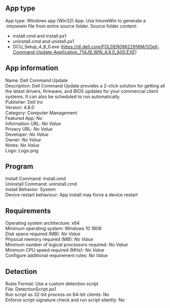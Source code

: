 ## App type
App type: Windows app (Win32)
App: Use IntuneWin to generate a .intunewin file from entire source folder.
Source folder content:
- install.cmd and install.ps1
- uninstall.cmd and unistall.ps1
- DCU_Setup_4_8_0.exe (https://dl.dell.com/FOLDER09622916M/1/Dell-Command-Update-Application_714J9_WIN_4.8.0_A00.EXE)

## App information
Name: Dell Command Update  
Description: Dell Command Update provides a 2-click solution for getting all the latest drivers, firmware, and BIOS updates for your commercial client systems. It can also be scheduled to run automatically.  
Publisher: Dell Inc  
Version: 4.8.0  
Category: Computer Management  
Featured App: No  
Information URL: *No Value*  
Privacy URL: *No Value*  
Developer: *No Value*  
Owner: *No Value*  
Notes: *No Value*  
Logo: Logo.png  

## Program
Install Command: install.cmd  
Uninstall Command: uninstall.cmd  
Install Behavior: System  
Device restart behaviour: App install may force a device restart  

## Requirements
Operating system architecture: x64  
Minimum operating system: Windows 10 1909  
Disk space required (MB): *No Value*  
Physical memory required (MB): *No Value*  
Minimum number of logical processors required: *No Value*  
Minimum CPU speed required (MHz): *No Value*  
Configure additional requirement rules: *No Value*  

## Detection
Rules Format: Use a custom detection script  
File: DetectionScript.ps1  
Run script as 32-bit process on 64-bit clients: No  
Enforce script signature check and run script silently: No  
